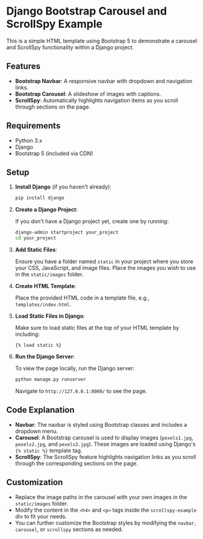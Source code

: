 # Django Bootstrap Carousel and ScrollSpy Example

This is a simple HTML template using Bootstrap 5 to demonstrate a carousel and ScrollSpy functionality within a Django project.

## Features

- **Bootstrap Navbar**: A responsive navbar with dropdown and navigation links.
- **Bootstrap Carousel**: A slideshow of images with captions.
- **ScrollSpy**: Automatically highlights navigation items as you scroll through sections on the page.

## Requirements

- Python 3.x
- Django 
- Bootstrap 5 (included via CDN)

## Setup

1. **Install Django** (if you haven't already):

    ```bash
    pip install django
    ```

2. **Create a Django Project**:

    If you don't have a Django project yet, create one by running:

    ```bash
    django-admin startproject your_project
    cd your_project
    ```

3. **Add Static Files**:

    Ensure you have a folder named `static` in your project where you store your CSS, JavaScript, and image files. Place the images you wish to use in the `static/images` folder.

4. **Create HTML Template**:

    Place the provided HTML code in a template file, e.g., `templates/index.html`.

5. **Load Static Files in Django**:

    Make sure to load static files at the top of your HTML template by including:

    ```django
    {% load static %}
    ```

6. **Run the Django Server**:

    To view the page locally, run the Django server:

    ```bash
    python manage.py runserver
    ```

    Navigate to `http://127.0.0.1:8000/` to see the page.

## Code Explanation

- **Navbar**: The navbar is styled using Bootstrap classes and includes a dropdown menu.
- **Carousel**: A Bootstrap carousel is used to display images (`pexels1.jpg`, `pexels2.jpg`, and `pexels3.jpg`). These images are loaded using Django's `{% static %}` template tag.
- **ScrollSpy**: The ScrollSpy feature highlights navigation links as you scroll through the corresponding sections on the page.

## Customization

- Replace the image paths in the carousel with your own images in the `static/images` folder.
- Modify the content in the `<h4>` and `<p>` tags inside the `scrollspy-example` div to fit your needs.
- You can further customize the Bootstrap styles by modifying the `navbar`, `carousel`, or `scrollspy` sections as needed.

